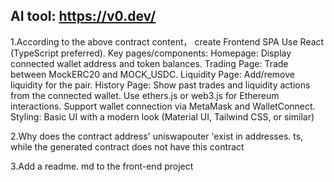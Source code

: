 ## AI tool: https://v0.dev/

1.According to the above contract content， create Frontend SPA Use React (TypeScript preferred). Key pages/components: Homepage: Display connected wallet address and token balances. Trading Page: Trade between MockERC20 and MOCK_USDC. Liquidity Page: Add/remove liquidity for the pair. History Page: Show past trades and liquidity actions from the connected wallet. Use ethers.js or web3.js for Ethereum interactions. Support wallet connection via MetaMask and WalletConnect. Styling: Basic UI with a modern look (Material UI, Tailwind CSS, or similar)

2.Why does the contract address' uniswapouter 'exist in addresses. ts, while the generated contract does not have this contract

3.Add a readme. md to the front-end project